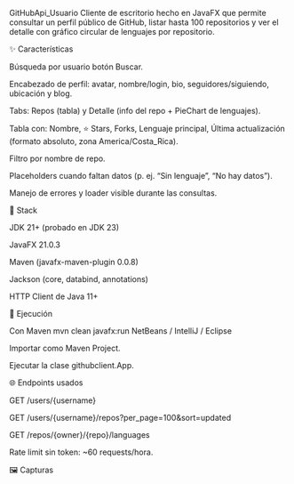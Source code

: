 GitHubApi_Usuario
Cliente de escritorio hecho en JavaFX que permite consultar un perfil público de GitHub, listar hasta 100 repositorios y ver el detalle con gráfico circular de lenguajes por repositorio.

✨ Características

Búsqueda por usuario botón Buscar.

Encabezado de perfil: avatar, nombre/login, bio, seguidores/siguiendo, ubicación y blog.

Tabs: Repos (tabla) y Detalle (info del repo + PieChart de lenguajes).

Tabla con: Nombre, ⭐ Stars, Forks, Lenguaje principal, Última actualización (formato absoluto, zona America/Costa_Rica).

Filtro por nombre de repo.

Placeholders cuando faltan datos (p. ej. “Sin lenguaje”, “No hay datos”).

Manejo de errores y loader visible durante las consultas.

🧰 Stack

JDK 21+ (probado en JDK 23)

JavaFX 21.0.3

Maven (javafx-maven-plugin 0.0.8)

Jackson (core, databind, annotations)

HTTP Client de Java 11+

🚀 Ejecución

Con Maven mvn clean javafx:run NetBeans / IntelliJ / Eclipse

Importar como Maven Project.

Ejecutar la clase githubclient.App.

🌐 Endpoints usados

GET /users/{username}

GET /users/{username}/repos?per_page=100&sort=updated

GET /repos/{owner}/{repo}/languages

Rate limit sin token: ~60 requests/hora.

🖼️ Capturas
